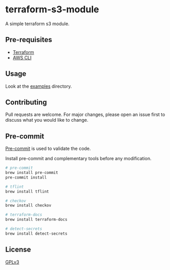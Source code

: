 # terraform-s3-module

A simple terraform s3 module.

## Pre-requisites

- [Terraform](https://www.terraform.io/)
- [AWS CLI](https://aws.amazon.com/cli/)


## Usage

Look at the [examples](https://github.com/jdxlabs/terraform-s3-module/tree/main/examples) directory.


## Contributing

Pull requests are welcome. For major changes, please open an issue first
to discuss what you would like to change.

## Pre-commit

[Pre-commit](https://pre-commit.com/) is used to validate the code.  

Install pre-commit and complementary tools before any modification.

```bash
# pre-commit
brew install pre-commit
pre-commit install

# tflint
brew install tflint

# checkov
brew install checkov

# terraform-docs
brew install terraform-docs

# detect-secrets
brew install detect-secrets
```


## License
[GPLv3](https://www.gnu.org/licenses/gpl-3.0.html)
